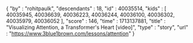{
  "by" : "rohitpaulk",
  "descendants" : 18,
  "id" : 40035514,
  "kids" : [ 40035945, 40036639, 40036223, 40036244, 40036100, 40036302, 40035979, 40036052 ],
  "score" : 146,
  "time" : 1713137881,
  "title" : "Visualizing Attention, a Transformer's Heart [video]",
  "type" : "story",
  "url" : "https://www.3blue1brown.com/lessons/attention"
}
